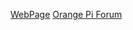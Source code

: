 
[WebPage](http://www.orangepi.org/html/hardWare/computerAndMicrocontrollers/details/Orange-Pi-5B.html)
[Orange Pi Forum](http://www.orangepi.org/orangepibbsen/)